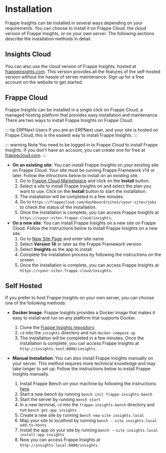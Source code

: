 # Installation

Frappe Insights can be installed in several ways depending on your requirements. You can choose to install it on Frappe Cloud, the cloud version of Frappe Insights, or on your own server. The following sections describe the installation methods in detail.

## Insights Cloud

You can also use the cloud version of Frappe Insights, hosted at [frappeinsights.com](https://frappeframework.com). This version provides all the features of the self-hosted version without the hassle of server maintenance. Sign up for a free account on the website to get started.

## Frappe Cloud

Frappe Insights can be installed in a single click on Frappe Cloud, a managed hosting platform that provides easy installation and maintenance. There are two ways to install Frappe Insights on Frappe Cloud:

::: tip ERPNext Users
If you are an ERPNext user, and your site is hosted on Frappe Cloud, this is the easiest way to install Frappe Insights.
:::

::: warning Note
You need to be logged in to Frappe Cloud to install Frappe Insights. If you don't have an account, you can create one for free at [frappecloud.com](https://frappecloud.com/dashboard).
:::

- **On an existing site**: You can install Frappe Insights on your existing site on Frappe Cloud. Your site must be running Frappe Framework v14 or later. Follow the intructions below to install on an existing site.
  1. Go to [Frappe Cloud Marketplace](https://frappecloud.com/marketplace/apps/insights) and click on the **Install** button.
  2. Select a site to install Frappe Insights on and select the plan you want to use. Click on the **Install** button to start the installation.
  3. The installation will be completed in a few minutes.
  4. Go to `https://frappecloud.com/dashboard/sites/<your-site>/jobs` to check the status of the installation.
  5. Once the installation is complete, you can access Frappe Insights at `https://<your-site>.frappe.cloud/insights`.
- **On a new site**: You can install Frappe Insights on a new site on Frappe Cloud. Follow the instructions below to install Frappe Insights on a new site.
  1. Go to [New Site Page](https://frappecloud.com/dashboard/sites/new) and enter site name
  2. Select **Version 14** or later as the Frappe Framework version
  3. Select **Insights** as the app to install
  4. Complete the installation process by following the instructions on the screen
  5. Once the installation is complete, you can access Frappe Insights at `https://<your-site>.frappe.cloud/insights`.

## Self Hosted

If you prefer to host Frappe Insights on your own server, you can choose one of the following methods:

- **Docker Image**: Frappe Insights provides a Docker image that makes it easy to install and run on any platform that supports Docker.

  1. Clone the [Frappe Insights repository](https://github.com/frappe/insights)
  2. `cd` into the `insights` directory and run `docker-compose up`
  3. The installation will be completed in a few minutes. Once the installation is complete, you can access Frappe Insights at `http://insights.test:8000/insights`.

- **Manual Installation**: You can also install Frappe Insights manually on your server. This method requires more technical knowledge and may take longer to set up. Follow the instructions below to install Frappe Insights manually.
  1. Install Frappe Bench on your machine by following the instructions [here](https://frappeframework.com/docs/user/en/installation).
  2. Start a new bench by running `bench init frappe-insights-bench`
  3. Start the server by running `bench start`
  4. In a new terminal, `cd` into the `frappe-insights-bench` directory and run `bench get-app insights`
  5. Create a new site by running `bench new-site insights.local`
  6. Map your site to localhost by running `bench --site insights.local add-to-hosts`
  7. Install the app on your site by running `bench --site insights.local install-app insights`
  8. Now you can access Frappe Insights at `http://insights.local:8000/insights`.
